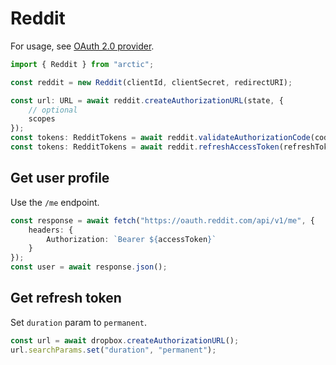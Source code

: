 # Reddit

For usage, see [OAuth 2.0 provider](../oauth2.md).

```ts
import { Reddit } from "arctic";

const reddit = new Reddit(clientId, clientSecret, redirectURI);
```

```ts
const url: URL = await reddit.createAuthorizationURL(state, {
	// optional
	scopes
});
const tokens: RedditTokens = await reddit.validateAuthorizationCode(code);
const tokens: RedditTokens = await reddit.refreshAccessToken(refreshToken);
```

## Get user profile

Use the `/me` endpoint.

```ts
const response = await fetch("https://oauth.reddit.com/api/v1/me", {
	headers: {
		Authorization: `Bearer ${accessToken}`
	}
});
const user = await response.json();
```

## Get refresh token

Set `duration` param to `permanent`.

```ts
const url = await dropbox.createAuthorizationURL();
url.searchParams.set("duration", "permanent");
```
